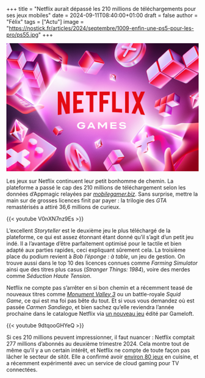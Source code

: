 +++
title = "Netflix aurait dépassé les 210 millions de téléchargements pour ses jeux mobiles"
date = 2024-09-11T08:40:00+01:00
draft = false
author = "Félix"
tags = ["Actu"]
image = "https://nostick.fr/articles/2024/septembre/1009-enfin-une-ps5-pour-les-pro/ps55.jpg"
+++

![Logo Netflix](netflix.png) 

Les jeux sur Netflix continuent leur petit bonhomme de chemin. La plateforme a passé le cap des 210 millions de téléchargement selon les données d’Appmagic relayées par [*mobilegamer.biz*](https://mobilegamer.biz/lifetime-netflix-games-downloads-pass-210m-gta-san-andreas-hits-25m-says-appmagic/). Sans surprise, mettre la main sur de grosses licences finit par payer : la trilogie des *GTA* remastérisés a attiré 36,6 millions de curieux.

{{< youtube V0nXN7nz9Es >}}

L’excellent *Storyteller* est le deuxième jeu le plus téléchargé de la plateforme, ce qui est assez étonnant étant donné qu’il s’agit d’un petit jeu indé. Il a l’avantage d’être parfaitement optimisé pour le tactile et bien adapté aux parties rapides, ceci expliquant sûrement cela. La troisième place du podium revient à *Bob l’éponge : à table*, un jeu de gestion. On trouve aussi dans le top 10 des licences connues comme *Farming Simulator* ainsi que des titres plus casus (*Stranger Things: 1984*), voire des merdes comme *Séduction Haute Tension*.

Netflix ne compte pas s’arrêter en si bon chemin et a récemment teasé de nouveaux titres comme *[Monument Valley 3](https://nostick.fr/articles/2024/aout/2108-monument-valley-3-netflix/)* ou un battle-royale *Squid Game*, ce qui est ma foi pas bête du tout. Et si vous vous demandez où est passée *Carmen Sandiego*, et bien sachez qu’elle reviendra l’année prochaine dans le catalogue Netflix via [un nouveau jeu](https://store.steampowered.com/app/2475300/Carmen_Sandiego/) édité par Gameloft.

{{< youtube 9dtqooGHYeQ >}}

Si ces 210 millions peuvent impressionner, il faut nuancer : Netflix comptait 277 millions d’abonnés au deuxième trimestre 2024. Cela montre tout de même qu’il y a un certain intérêt, et Netflix ne compte de toute façon pas lâcher le secteur de sitôt. Elle a confirmé avoir [environ 80 jeux](https://nostick.fr/articles/2024/juillet/2307-netflix-continue-dinvestir-jeux-mobile/) en cuisine, et a récemment expérimenté avec un service de cloud gaming pour TV connectées.
